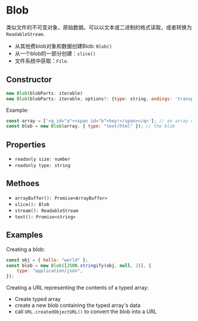 # Blob

类似文件的不可变对象，原始数据。可以以文本或二进制的格式读取，或者转换为`ReadableStream`.

* 从其他费blob对象和数据创建Blob: `Blob()`
* 从一个blob的一部分创建：`slice()`
* 文件系统中获取：`File`.

## Constructor

```js
new Blob(blobParts: iterable)
new Blob(blobParts: iterable, options?: {type: string, endings: 'transparent' | 'native'})
```

Example:

```js
const array = ['<q id="a"><span id="b">hey!</span></q>']; // an array consisting of a single string
const blob = new Blob(array, { type: "text/html" }); // the blob
```

## Properties

* `readonly size: number`
* `readonly type: string`

## Methoes

* `arrayBuffer(): Promise<ArrayBuffer>`
* `slice(): Blob`
* `stream(): ReadableStream`
* `text(): Promise<string>`

## Examples

Creating a blob:

```js
const obj = { hello: "world" };
const blob = new Blob([JSON.stringify(obj, null, 2)], {
    type: "application/json",
});
```

Creating a URL representing the contents of a typed array:

* Create typed array
* create a new blob containing the typed array's data
* call `URL.createdObjectURL()` to convert the blob into a URL


